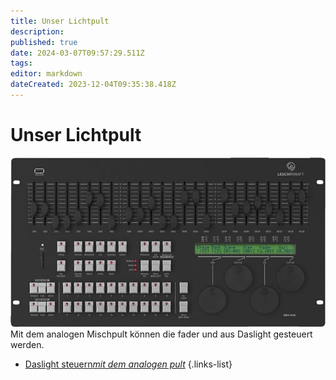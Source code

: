 ```yaml
---
title: Unser Lichtpult
description: 
published: true
date: 2024-03-07T09:57:29.511Z
tags: 
editor: markdown
dateCreated: 2023-12-04T09:35:38.418Z
---
```


# Unser Lichtpult
![lichtpult.jpeg](/lichtpult.jpeg)
Mit dem analogen Mischpult können die fader und aus Daslight gesteuert werden.
- [Daslight steuern*mit dem analogen pult*](/licht/lichtpult/user_lichtpult/Daslight_steuern)
{.links-list}